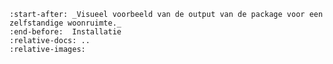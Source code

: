 ```{include} ../README.md
:start-after: _Visueel voorbeeld van de output van de package voor een zelfstandige woonruimte._
:end-before:  Installatie
:relative-docs: ..
:relative-images:
```

<!-- :start-line: 41
:end-line: 129 -->
